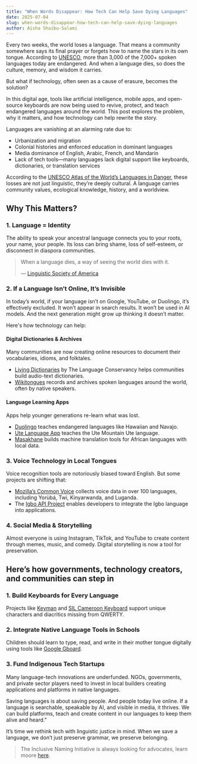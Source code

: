 ```yaml
---
title: "When Words Disappear: How Tech Can Help Save Dying Languages"
date: 2025-07-04
slug: when-words-disappear-how-tech-can-help-save-dying-languages
author: Aisha Shaibu-Salami
---
```


Every two weeks, the world loses a language. That means a community somewhere says its final prayer or forgets how to name the stars in its own tongue. According to [UNESCO](http://www.unesco.org/languages-atlas/), more than 3,000 of the 7,000+ spoken languages today are endangered. And when a language dies, so does the culture, memory, and wisdom it carries.

But what if technology, often seen as a cause of erasure, becomes the solution?

In this digital age, tools like artificial intelligence, mobile apps, and open-source keyboards are now being used to revive, protect, and teach endangered languages around the world. This post explores the problem, why it matters, and how technology can help rewrite the story.

Languages are vanishing at an alarming rate due to:

- Urbanization and migration
- Colonial histories and enforced education in dominant languages
- Media dominance of English, Arabic, French, and Mandarin
- Lack of tech tools—many languages lack digital support like keyboards, dictionaries, or translation services

According to the [UNESCO Atlas of the World’s Languages in Danger](http://www.unesco.org/languages-atlas/), these losses are not just linguistic, they’re deeply cultural. A language carries community values, ecological knowledge, history, and a worldview.

## Why This Matters?

### 1. Language = Identity

The ability to speak your ancestral language connects you to your roots, your name, your people. Its loss can bring shame, loss of self-esteem, or disconnect in diaspora communities.

> When a language dies, a way of seeing the world dies with it.
> 
> — [Linguistic Society of America](https://www.linguisticsociety.org/resource/language-and-discrimination)

### 2. If a Language Isn’t Online, It’s Invisible

In today’s world, if your language isn’t on Google, YouTube, or Duolingo, it’s effectively excluded. It won’t appear in search results. It won’t be used in AI models. And the next generation might grow up thinking it doesn’t matter.

Here's how technology can help:

#### Digital Dictionaries & Archives    

Many communities are now creating online resources to document their vocabularies, idioms, and folktales.

- [Living Dictionaries](https://livingdictionaries.app/) by The Language Conservancy helps communities build audio-text dictionaries.
- [Wikitongues](https://wikitongues.org/) records and archives spoken languages around the world, often by native speakers.

#### Language Learning Apps

Apps help younger generations re-learn what was lost.

- [Duolingo](https://www.duolingo.com/) teaches endangered languages like Hawaiian and Navajo.
- [Ute Language App](https://apps.apple.com/us/app/ute-lesson-app/id1119979575) teaches the Ute Mountain Ute language.
- [Masakhane](https://www.masakhane.io/) builds machine translation tools for African languages with local data.

### 3. Voice Technology in Local Tongues

Voice recognition tools are notoriously biased toward English. But some projects are shifting that:

- [Mozilla’s Common Voice](https://commonvoice.mozilla.org/en/languages) collects voice data in over 100 languages, including Yorùbá, Twi, Kinyarwanda, and Luganda.
- The [Igbo API Project](https://igboapi.com/) enables developers to integrate the Igbo language into applications.

### 4. Social Media & Storytelling

Almost everyone is using Instagram, TikTok, and YouTube to create content through memes, music, and comedy. Digital storytelling is now a tool for preservation.

## Here’s how governments, technology creators, and communities can step in

### 1. Build Keyboards for Every Language

Projects like [Keyman](https://keyman.com/) and [SIL Cameroon Keyboard](https://help.keyman.com/keyboard/sil_cameroon_qwerty/6.1.0/sil_cameroon_qwerty) support unique characters and diacritics missing from QWERTY.

### 2. Integrate Native Language Tools in Schools

Children should learn to type, read, and write in their mother tongue digitally using tools like [Google Gboard](https://support.google.com/gboard/answer/9108771?hl=en).

### 3. Fund Indigenous Tech Startups

Many language-tech innovations are underfunded. NGOs, governments, and private sector players need to invest in local builders creating applications and platforms in native languages.

Saving languages is about saving people. And people today live online. If a language is searchable, speakable by AI, and visible in media, it thrives. We can build platforms, teach and create content in our languages to keep them alive and heard."

It’s time we rethink tech with linguistic justice in mind. When we save a language, we don’t just preserve grammar, we preserve belonging.

> The Inclusive Naming Initiative is always looking for advocates, learn moore [here](/participate).